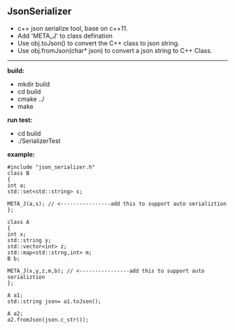 **JsonSerializer** 
---
* c++ json serialize tool, base on c\+\+11.
* Add 'META_J' to class defination
* Use obj.toJson() to convert the C++ class to json string.
* Use obj.fromJson(char\* json) to convert a json string to C++ Class.
---
**build:** 
* mkdir build
* cd build
* cmake ../
* make

**run test:**
* cd build
* ./SerializerTest

**example:**
```
#include "json_serializer.h"
class B
{
int a;
std::set<std::string> s;

META_J(a,s); // <----------------add this to support auto serializtion
};

class A
{
int x;
std::string y;
std::vector<int> z;
std::map<std::strng,int> m;
B b;

META_J(x,y,z,m,b); // <----------------add this to support auto serializtion
};

A a1;
std::string json= a1.toJson();

A a2;
a2.fromJson(json.c_str());
```
